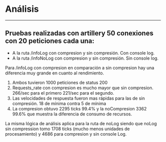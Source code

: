 # Análisis

---

## Pruebas realizadas con artillery 50 conexiones con 20 peticiones cada una:

- A la ruta /infoLog con compresion y sin compresión. Con console log.
- A la ruta /infoNoLog con compresion y sin compresión. Sin console log.

Para /infoLog con compresion en comparación a sin compresion hay una diferencia muy grande en cuanto al rendimiento.

1. Ambos tuvieron 1000 peticiones de status 200
2. Requests_rate con compresion es mucho mayor que sin compresion. 266/sec para el primero 221/sec para el segundo.
3. Las velocidades de respuesta fueron mas rápidas para las de sin compresión. 18 de mínima contra 5 de mínima
4. La compresion obtuvo 2295 ticks 99.4% y la noCompresion 3362 99.6% que muestra la diferencia de consumo de recursos.

La misma lógica de análisis aplica para la ruta de noLog siendo que noLog sin compression tomo 1708 ticks (mucho menos unidades de procesamiento) y 4686 para compresion y sin console Log.
